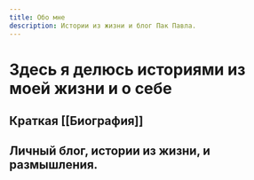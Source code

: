 ```yaml
---
title: Обо мне
description: Истории из жизни и блог Пак Павла. 
---
```

# Здесь я делюсь историями из моей жизни и о себе

## Краткая [[Биография]]

## Личный блог, истории из жизни, и размышления.


